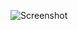 ![Screenshot](https://raw.githubusercontent.com/Cryakl/Ultimate-RAT-Collection/refs/heads/main/BadRat/[BAD%20R.A.T.]%201.0/Screenshot.png)
